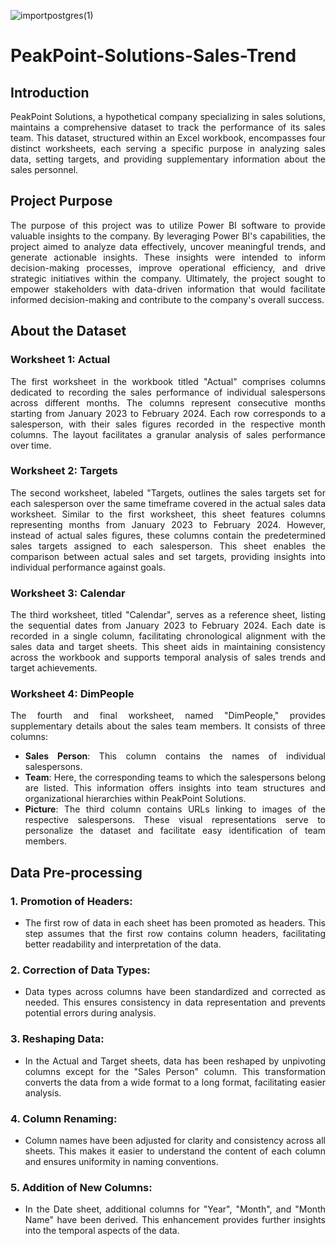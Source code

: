 ![importpostgres(1)](https://github.com/HarshaFarenjiya/PeakPoint-Solutions-Sales-Trend/assets/117337376/9640ef4f-356b-4d6e-a4a4-8eb4932e9a25)

# PeakPoint-Solutions-Sales-Trend
<div align="justify">
   
## Introduction
PeakPoint Solutions, a hypothetical company specializing in sales solutions, maintains a comprehensive dataset to track the performance of its sales team. This dataset, structured within an Excel workbook, encompasses four distinct worksheets, each serving a specific purpose in analyzing sales data, setting targets, and providing supplementary information about the sales personnel.

## Project Purpose
The purpose of this project was to utilize Power BI software to provide valuable insights to the company. By leveraging Power BI's capabilities, the project aimed to analyze data effectively, uncover meaningful trends, and generate actionable insights. These insights were intended to inform decision-making processes, improve operational efficiency, and drive strategic initiatives within the company. Ultimately, the project sought to empower stakeholders with data-driven information that would facilitate informed decision-making and contribute to the company's overall success.

## About the Dataset
### Worksheet 1: Actual
The first worksheet in the workbook titled "Actual" comprises columns dedicated to recording the sales performance of individual salespersons across different months. The columns represent consecutive months starting from January 2023 to February 2024. Each row corresponds to a salesperson, with their sales figures recorded in the respective month columns. The layout facilitates a granular analysis of sales performance over time.

### Worksheet 2: Targets
The second worksheet, labeled "Targets, outlines the sales targets set for each salesperson over the same timeframe covered in the actual sales data worksheet. Similar to the first worksheet, this sheet features columns representing months from January 2023 to February 2024. However, instead of actual sales figures, these columns contain the predetermined sales targets assigned to each salesperson. This sheet enables the comparison between actual sales and set targets, providing insights into individual performance against goals.

### Worksheet 3: Calendar
The third worksheet, titled "Calendar", serves as a reference sheet, listing the sequential dates from January 2023 to February 2024. Each date is recorded in a single column, facilitating chronological alignment with the sales data and target sheets. This sheet aids in maintaining consistency across the workbook and supports temporal analysis of sales trends and target achievements.

### Worksheet 4: DimPeople
The fourth and final worksheet, named "DimPeople," provides supplementary details about the sales team members. It consists of three columns: 
- **Sales Person**: This column contains the names of individual salespersons.
- **Team**: Here, the corresponding teams to which the salespersons belong are listed. This information offers insights into team structures and organizational hierarchies within PeakPoint Solutions.
- **Picture**: The third column contains URLs linking to images of the respective salespersons. These visual representations serve to personalize the dataset and facilitate easy identification of team members.

## Data Pre-processing

### 1. Promotion of Headers:
- The first row of data in each sheet has been promoted as headers. This step assumes that the first row contains column headers, facilitating better readability and interpretation of the data.

### 2. Correction of Data Types:
- Data types across columns have been standardized and corrected as needed. This ensures consistency in data representation and prevents potential errors during analysis.

### 3. Reshaping Data:
- In the Actual and Target sheets, data has been reshaped by unpivoting columns except for the "Sales Person" column. This transformation converts the data from a wide format to a long format, facilitating easier analysis.

### 4. Column Renaming:
- Column names have been adjusted for clarity and consistency across all sheets. This makes it easier to understand the content of each column and ensures uniformity in naming conventions.

### 5. Addition of New Columns:
- In the Date sheet, additional columns for "Year", "Month", and "Month Name" have been derived. This enhancement provides further insights into the temporal aspects of the data.

</div>
